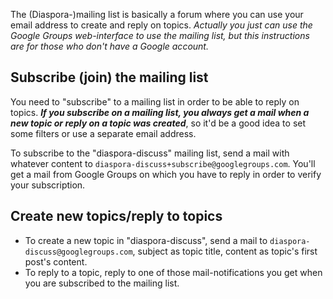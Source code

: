 The (Diaspora-)mailing list is basically a forum where you can use your email address to create and reply on topics. *Actually you just can use the Google Groups web-interface to use the mailing list, but this instructions are for those who don't have a Google account.*

## Subscribe (join) the mailing list
You need to "subscribe" to a mailing list in order to be able to reply on topics. ***If you subscribe on a mailing list, you always get a mail when a new topic or reply on a topic was created***, so it'd be a good idea to set some filters or use a separate email address.

To subscribe to the "diaspora-discuss" mailing list, send a mail with whatever content to `diaspora-discuss+subscribe@googlegroups.com`. You'll get a mail from Google Groups on which you have to reply in order to verify your subscription.

## Create new topics/reply to topics
  - To create a new topic in "diaspora-discuss", send a mail to `diaspora-discuss@googlegroups.com`, subject as topic title, content as topic's first post's content.
  - To reply to a topic, reply to one of those mail-notifications you get when you are subscribed to the mailing list.